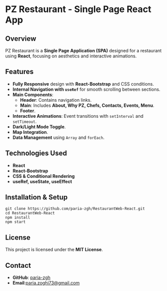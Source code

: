 # PZ Restaurant - Single Page React App

## Overview
PZ Restaurant is a **Single Page Application (SPA)** designed for a restaurant using **React**, focusing on aesthetics and interactive animations.

## Features
- **Fully Responsive** design with **React-Bootstrap** and CSS conditions.
- **Internal Navigation with `useRef`** for smooth scrolling between sections.
- **Main Components**:
  - **Header**: Contains navigation links.
  - **Main**: Includes **About, Why PZ, Chefs, Contacts, Events, Menu**.
  - **Footer**.
- **Interactive Animations**: Event transitions with `setInterval` and `setTimeout`.
- **Dark/Light Mode Toggle**.
- **Map Integration**.
- **Data Management** using `Array` and `forEach`.

## Technologies Used
- **React**
- **React-Bootstrap**
- **CSS & Conditional Rendering**
- **useRef, useState, useEffect**

## Installation & Setup
```
git clone https://github.com/paria-zgh/RestaurantWeb-React.git
cd RestaurantWeb-React
npm install
npm start
```

## License
This project is licensed under the **MIT License**.

## Contact
- **GitHub**: [paria-zgh](https://github.com/paria-zgh)
- **Email**:paria.zoghi73@gmail.com 

